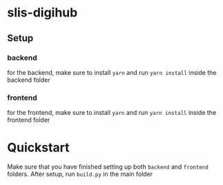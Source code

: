 # slis-digihub

## Setup

### backend

for the backend, make sure to install `yarn` and run `yarn install` inside the backend folder

### frontend
for the frontend, make sure to install `yarn` and run `yarn install` inside the frontend folder

# Quickstart
Make sure that you have finished setting up both `backend` and `frontend` folders. After setup,
run `build.py` in the main folder

